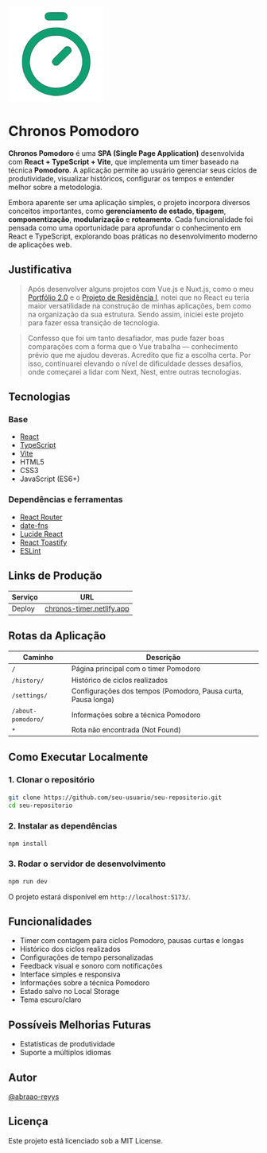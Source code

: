 ![Favicon do projeto](/public/images/favicon/web-app-manifest-192x192.png)

# Chronos Pomodoro

**Chronos Pomodoro** é uma **SPA (Single Page Application)** desenvolvida com **React + TypeScript + Vite**, que implementa um timer baseado na técnica **Pomodoro**. A aplicação permite ao usuário gerenciar seus ciclos de produtividade, visualizar históricos, configurar os tempos e entender melhor sobre a metodologia.

Embora aparente ser uma aplicação simples, o projeto incorpora diversos conceitos importantes, como **gerenciamento de estado**, **tipagem**, **componentização**, **modularização** e **roteamento**. Cada funcionalidade foi pensada como uma oportunidade para aprofundar o conhecimento em React e TypeScript, explorando boas práticas no desenvolvimento moderno de aplicações web.

## Justificativa

> Após desenvolver alguns projetos com Vue.js e Nuxt.js, como o meu [Portfólio 2.0](https://portfolio-profissional-2.netlify.app/) e o [Projeto de Residência I](https://github.com/Gabriellin1227/dubyapp-squad1), notei que no React eu teria maior versatilidade na construção de minhas aplicações, bem como na organização da sua estrutura. Sendo assim, iniciei este projeto para fazer essa transição de tecnologia.

> Confesso que foi um tanto desafiador, mas pude fazer boas comparações com a forma que o Vue trabalha — conhecimento prévio que me ajudou deveras. Acredito que fiz a escolha certa. Por isso, continuarei elevando o nível de dificuldade desses desafios, onde começarei a lidar com Next, Nest, entre outras tecnologias.

## Tecnologias

### Base

* [React](https://react.dev/)
* [TypeScript](https://www.typescriptlang.org/)
* [Vite](https://vitejs.dev/)
* HTML5
* CSS3
* JavaScript (ES6+)

### Dependências e ferramentas

* [React Router](https://reactrouter.com/)
* [date-fns](https://date-fns.org/)
* [Lucide React](https://lucide.dev/)
* [React Toastify](https://fkhadra.github.io/react-toastify/)
* [ESLint](https://eslint.org/)

## Links de Produção

| Serviço | URL                                                             |
| ------- | --------------------------------------------------------------- |
| Deploy  | [chronos-timer.netlify.app](https://chronos-timer.netlify.app/) |

## Rotas da Aplicação

| Caminho            | Descrição                                                     |
| ------------------ | ------------------------------------------------------------- |
| `/`                | Página principal com o timer Pomodoro                         |
| `/history/`        | Histórico de ciclos realizados                                |
| `/settings/`       | Configurações dos tempos (Pomodoro, Pausa curta, Pausa longa) |
| `/about-pomodoro/` | Informações sobre a técnica Pomodoro                          |
| `*`                | Rota não encontrada (Not Found)                               |

## Como Executar Localmente

### 1. Clonar o repositório

```bash
git clone https://github.com/seu-usuario/seu-repositorio.git
cd seu-repositorio
```

### 2. Instalar as dependências

```bash
npm install
```

### 3. Rodar o servidor de desenvolvimento

```bash
npm run dev
```

O projeto estará disponível em `http://localhost:5173/`.

## Funcionalidades

* Timer com contagem para ciclos Pomodoro, pausas curtas e longas
* Histórico dos ciclos realizados
* Configurações de tempo personalizadas
* Feedback visual e sonoro com notificações
* Interface simples e responsiva
* Informações sobre a técnica Pomodoro
* Estado salvo no Local Storage
* Tema escuro/claro

## Possíveis Melhorias Futuras

* Estatísticas de produtividade
* Suporte a múltiplos idiomas

## Autor

[@abraao-reyys](https://github.com/abraao-reyys)

## Licença

Este projeto está licenciado sob a MIT License.
